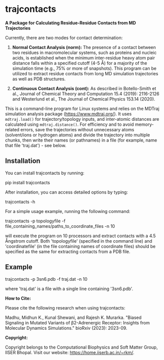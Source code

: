 # trajcontacts

**A Package for Calculating Residue-Residue Contacts from MD Trajectories**

Currently, there are two modes for contact determination:

1. **Normal Contact Analysis (norm):** The presence of a contact between two residues in macromolecular systems, such as proteins and nucleic acids, is established when the minimum inter-residue heavy atom pair distance falls within a specified cutoff (4-5 Å) for a majority of the simulation time (e.g., 75% or more of snapshots). This program can be utilized to extract residue contacts from long MD simulation trajectories as well as PDB structures.

2. **Continuous Contact Analysis (cont):** As described in Botello-Smith et al., Journal of Chemical Theory and Computation 15.4 (2019): 2116-2126 and Westerlund et al., The Journal of Chemical Physics 153.14 (2020).

This is a command-line program for Linux systems and relies on the MDTraj simulation analysis package (https://www.mdtraj.org/). It uses `mdtraj.load()` for trajectory/topology inputs, and inter-atomic distances are calculated using `mdtraj.distance()`. For efficiency and to avoid memory-related errors, save the trajectories without unnecessary atoms (solvent/ions or hydrogen atoms) and divide the trajectory into multiple chunks, then write their names (or pathnames) in a file (for example, name that file 'traj.dat') - see below.

## Installation

You can install trajcontacts by running:

pip install trajcontacts

After installation, you can access detailed options by typing:

trajcontacts -h

For a simple usage example, running the following command:

trajcontacts -p topologyfile -f file_containing_names/paths_to_coordinate_files -n 10

will execute the program on 10 processors and extract contacts with a 4.5 Ångstrom cutoff. Both 'topologyfile' (specified in the command line) and 'coordinatefile' (in the file containing names of coordinate files) should be specified as the same for extracting contacts from a PDB file.

## Example

trajcontacts -p 3sn6.pdb -f traj.dat -n 10

where 'traj.dat' is a file with a single line containing '3sn6.pdb'.

**How to Cite:**

Please cite the following research when using trajcontacts:

Madhu, Midhun K., Kunal Shewani, and Rajesh K. Murarka. "Biased Signaling in Mutated Variants of β2-Adrenergic Receptor: Insights from Molecular Dynamics Simulations." bioRxiv (2023): 2023-09.

**Copyright:**

Copyright belongs to the Computational Biophysics and Soft Matter Group, IISER Bhopal. Visit our website: https://home.iiserb.ac.in/~rkm/.
